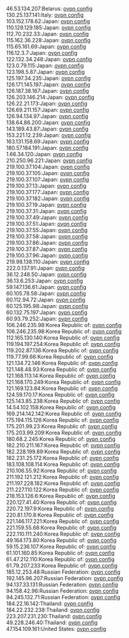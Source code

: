 46.53.134.207:Belarus: [ovpn config](vpn/46_53_134_207.ovpn)  
130.25.137.141:Italy: [ovpn config](vpn/130_25_137_141.ovpn)  
103.152.178.62:Japan: [ovpn config](vpn/103_152_178_62.ovpn)  
110.129.129.185:Japan: [ovpn config](vpn/110_129_129_185.ovpn)  
112.70.232.33:Japan: [ovpn config](vpn/112_70_232_33.ovpn)  
115.162.36.228:Japan: [ovpn config](vpn/115_162_36_228.ovpn)  
115.65.161.69:Japan: [ovpn config](vpn/115_65_161_69.ovpn)  
116.12.3.7:Japan: [ovpn config](vpn/116_12_3_7.ovpn)  
122.132.34.248:Japan: [ovpn config](vpn/122_132_34_248.ovpn)  
123.0.79.115:Japan: [ovpn config](vpn/123_0_79_115.ovpn)  
123.198.5.87:Japan: [ovpn config](vpn/123_198_5_87.ovpn)  
125.197.34.235:Japan: [ovpn config](vpn/125_197_34_235.ovpn)  
126.171.145.197:Japan: [ovpn config](vpn/126_171_145_197.ovpn)  
126.187.38.167:Japan: [ovpn config](vpn/126_187_38_167.ovpn)  
126.203.146.214:Japan: [ovpn config](vpn/126_203_146_214.ovpn)  
126.22.21.173:Japan: [ovpn config](vpn/126_22_21_173.ovpn)  
126.69.211.157:Japan: [ovpn config](vpn/126_69_211_157.ovpn)  
126.94.134.97:Japan: [ovpn config](vpn/126_94_134_97.ovpn)  
138.64.86.200:Japan: [ovpn config](vpn/138_64_86_200.ovpn)  
143.189.43.87:Japan: [ovpn config](vpn/143_189_43_87.ovpn)  
153.221.12.239:Japan: [ovpn config](vpn/153_221_12_239.ovpn)  
163.131.158.69:Japan: [ovpn config](vpn/163_131_158_69.ovpn)  
180.57.184.191:Japan: [ovpn config](vpn/180_57_184_191.ovpn)  
1.66.34.120:Japan: [ovpn config](vpn/1_66_34_120.ovpn)  
210.250.96.221:Japan: [ovpn config](vpn/210_250_96_221.ovpn)  
219.100.37.104:Japan: [ovpn config](vpn/219_100_37_104.ovpn)  
219.100.37.105:Japan: [ovpn config](vpn/219_100_37_105.ovpn)  
219.100.37.107:Japan: [ovpn config](vpn/219_100_37_107.ovpn)  
219.100.37.13:Japan: [ovpn config](vpn/219_100_37_13.ovpn)  
219.100.37.177:Japan: [ovpn config](vpn/219_100_37_177.ovpn)  
219.100.37.182:Japan: [ovpn config](vpn/219_100_37_182.ovpn)  
219.100.37.19:Japan: [ovpn config](vpn/219_100_37_19.ovpn)  
219.100.37.31:Japan: [ovpn config](vpn/219_100_37_31.ovpn)  
219.100.37.49:Japan: [ovpn config](vpn/219_100_37_49.ovpn)  
219.100.37.51:Japan: [ovpn config](vpn/219_100_37_51.ovpn)  
219.100.37.55:Japan: [ovpn config](vpn/219_100_37_55.ovpn)  
219.100.37.58:Japan: [ovpn config](vpn/219_100_37_58.ovpn)  
219.100.37.86:Japan: [ovpn config](vpn/219_100_37_86.ovpn)  
219.100.37.87:Japan: [ovpn config](vpn/219_100_37_87.ovpn)  
219.100.37.96:Japan: [ovpn config](vpn/219_100_37_96.ovpn)  
219.98.138.110:Japan: [ovpn config](vpn/219_98_138_110.ovpn)  
222.0.137.91:Japan: [ovpn config](vpn/222_0_137_91.ovpn)  
36.12.248.50:Japan: [ovpn config](vpn/36_12_248_50.ovpn)  
36.13.6.253:Japan: [ovpn config](vpn/36_13_6_253.ovpn)  
59.147.136.61:Japan: [ovpn config](vpn/59_147_136_61.ovpn)  
60.105.78.58:Japan: [ovpn config](vpn/60_105_78_58.ovpn)  
60.112.94.72:Japan: [ovpn config](vpn/60_112_94_72.ovpn)  
60.125.195.98:Japan: [ovpn config](vpn/60_125_195_98.ovpn)  
60.132.75.197:Japan: [ovpn config](vpn/60_132_75_197.ovpn)  
60.93.79.252:Japan: [ovpn config](vpn/60_93_79_252.ovpn)  
106.246.235.98:Korea Republic of: [ovpn config](vpn/106_246_235_98.ovpn)  
106.246.235.98:Korea Republic of: [ovpn config](vpn/106_246_235_98.ovpn)  
112.165.130.140:Korea Republic of: [ovpn config](vpn/112_165_130_140.ovpn)  
119.194.197.254:Korea Republic of: [ovpn config](vpn/119_194_197_254.ovpn)  
119.202.87.136:Korea Republic of: [ovpn config](vpn/119_202_87_136.ovpn)  
119.77.99.66:Korea Republic of: [ovpn config](vpn/119_77_99_66.ovpn)  
121.134.72.146:Korea Republic of: [ovpn config](vpn/121_134_72_146.ovpn)  
121.148.48.93:Korea Republic of: [ovpn config](vpn/121_148_48_93.ovpn)  
121.168.113.14:Korea Republic of: [ovpn config](vpn/121_168_113_14.ovpn)  
121.168.170.249:Korea Republic of: [ovpn config](vpn/121_168_170_249.ovpn)  
121.169.123.84:Korea Republic of: [ovpn config](vpn/121_169_123_84.ovpn)  
124.59.170.17:Korea Republic of: [ovpn config](vpn/124_59_170_17.ovpn)  
125.143.85.238:Korea Republic of: [ovpn config](vpn/125_143_85_238.ovpn)  
14.54.102.158:Korea Republic of: [ovpn config](vpn/14_54_102_158.ovpn)  
169.214.142.142:Korea Republic of: [ovpn config](vpn/169_214_142_142.ovpn)  
175.194.115.126:Korea Republic of: [ovpn config](vpn/175_194_115_126.ovpn)  
175.201.99.23:Korea Republic of: [ovpn config](vpn/175_201_99_23.ovpn)  
175.203.99.209:Korea Republic of: [ovpn config](vpn/175_203_99_209.ovpn)  
180.68.2.245:Korea Republic of: [ovpn config](vpn/180_68_2_245.ovpn)  
182.210.211.167:Korea Republic of: [ovpn config](vpn/182_210_211_167.ovpn)  
182.228.199.89:Korea Republic of: [ovpn config](vpn/182_228_199_89.ovpn)  
182.231.25.172:Korea Republic of: [ovpn config](vpn/182_231_25_172.ovpn)  
183.108.108.114:Korea Republic of: [ovpn config](vpn/183_108_108_114.ovpn)  
210.106.55.92:Korea Republic of: [ovpn config](vpn/210_106_55_92.ovpn)  
211.192.121.212:Korea Republic of: [ovpn config](vpn/211_192_121_212.ovpn)  
211.197.228.182:Korea Republic of: [ovpn config](vpn/211_197_228_182.ovpn)  
211.227.110.122:Korea Republic of: [ovpn config](vpn/211_227_110_122.ovpn)  
218.153.126.6:Korea Republic of: [ovpn config](vpn/218_153_126_6.ovpn)  
220.127.41.40:Korea Republic of: [ovpn config](vpn/220_127_41_40.ovpn)  
220.72.197.9:Korea Republic of: [ovpn config](vpn/220_72_197_9.ovpn)  
220.81.170.8:Korea Republic of: [ovpn config](vpn/220_81_170_8.ovpn)  
221.146.117.221:Korea Republic of: [ovpn config](vpn/221_146_117_221.ovpn)  
221.159.55.68:Korea Republic of: [ovpn config](vpn/221_159_55_68.ovpn)  
222.110.111.240:Korea Republic of: [ovpn config](vpn/222_110_111_240.ovpn)  
49.164.173.80:Korea Republic of: [ovpn config](vpn/49_164_173_80.ovpn)  
59.15.236.107:Korea Republic of: [ovpn config](vpn/59_15_236_107.ovpn)  
61.101.160.85:Korea Republic of: [ovpn config](vpn/61_101_160_85.ovpn)  
61.47.212.110:Korea Republic of: [ovpn config](vpn/61_47_212_110.ovpn)  
61.79.207.233:Korea Republic of: [ovpn config](vpn/61_79_207_233.ovpn)  
185.12.253.48:Russian Federation: [ovpn config](vpn/185_12_253_48.ovpn)  
192.145.96.207:Russian Federation: [ovpn config](vpn/192_145_96_207.ovpn)  
94.137.33.131:Russian Federation: [ovpn config](vpn/94_137_33_131.ovpn)  
94.158.42.96:Russian Federation: [ovpn config](vpn/94_158_42_96.ovpn)  
94.245.132.71:Russian Federation: [ovpn config](vpn/94_245_132_71.ovpn)  
184.22.16.142:Thailand: [ovpn config](vpn/184_22_16_142.ovpn)  
184.22.232.238:Thailand: [ovpn config](vpn/184_22_232_238.ovpn)  
223.207.231.230:Thailand: [ovpn config](vpn/223_207_231_230.ovpn)  
49.228.246.40:Thailand: [ovpn config](vpn/49_228_246_40.ovpn)  
47.154.109.161:United States: [ovpn config](vpn/47_154_109_161.ovpn)  
